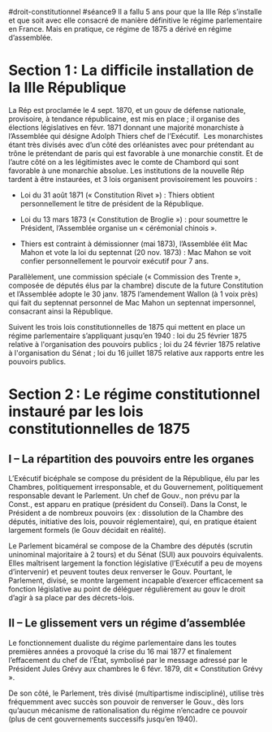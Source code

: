 #droit-constitutionnel #séance9 
Il a fallu 5 ans pour que la IIIe Rép s’installe et que soit avec elle consacré de manière définitive le régime parlementaire en France. Mais en pratique, ce régime de 1875 a dérivé en régime d’assemblée. 

# Section 1 : La difficile installation de la IIIe République 

La Rép est proclamée le 4 sept. 1870, et un gouv de défense nationale, provisoire, à tendance républicaine, est mis en place ; il organise des élections législatives en févr. 1871 donnant une majorité monarchiste à l’Assemblée qui désigne Adolph Thiers chef de l’Exécutif.  Les monarchistes étant très divisés avec d’un côté des orléanistes avec pour prétendant au trône le prétendant de paris qui est favorable à une monarchie constit. Et de l’autre côté on a les légitimistes avec le comte de Chambord qui sont favorable à une monarchie absolue. Les institutions de la nouvelle Rép tardent à être instaurées, et 3 lois organisent provisoirement les pouvoirs : 

- Loi du 31 août 1871 (« Constitution Rivet ») : Thiers obtient personnellement le titre de président de la République. 

- Loi du 13 mars 1873 (« Constitution de Broglie ») : pour soumettre le Président, l’Assemblée organise un « cérémonial chinois ». 

- Thiers est contraint à démissionner (mai 1873), l’Assemblée élit Mac Mahon et vote la loi du septennat (20 nov. 1873) : Mac Mahon se voit confier personnellement le pourvoir exécutif pour 7 ans. 

Parallèlement, une commission spéciale (« Commission des Trente », composée de députés élus par la chambre) discute de la future Constitution et l’Assemblée adopte le 30 janv. 1875 l’amendement Wallon (à 1 voix près) qui fait du septennat personnel de Mac Mahon un septennat impersonnel, consacrant ainsi la République. 

Suivent les trois lois constitutionnelles de 1875 qui mettent en place un régime parlementaire s’appliquant jusqu’en 1940 : loi du 25 février 1875 relative à l'organisation des pouvoirs publics ; loi du 24 février 1875 relative à l'organisation du Sénat ; loi du 16 juillet 1875 relative aux rapports entre les pouvoirs publics. 

# Section 2 : Le régime constitutionnel instauré par les lois constitutionnelles de 1875 

## I – La répartition des pouvoirs entre les organes 

L’Exécutif bicéphale se compose du président de la République, élu par les Chambres, politiquement irresponsable, et du Gouvernement, politiquement responsable devant le Parlement. Un chef de Gouv., non prévu par la Const., est apparu en pratique (président du Conseil). Dans la Const, le Président a de nombreux pouvoirs (ex : dissolution de la Chambre des députés, initiative des lois, pouvoir réglementaire), qui, en pratique étaient largement formels (le Gouv décidait en réalité). 

Le Parlement bicaméral se compose de la Chambre des députés (scrutin uninominal majoritaire à 2 tours) et du Sénat (SUI) aux pouvoirs équivalents. Elles maîtrisent largement la fonction législative (l’Exécutif a peu de moyens d’intervenir) et peuvent toutes deux renverser le Gouv. Pourtant, le Parlement, divisé, se montre largement incapable d’exercer efficacement sa fonction législative au point de déléguer régulièrement au gouv le droit d’agir à sa place par des décrets-lois. 

## II – Le glissement vers un régime d’assemblée 

Le fonctionnement dualiste du régime parlementaire dans les toutes premières années a provoqué la crise du 16 mai 1877 et finalement l’effacement du chef de l’État, symbolisé par le message adressé par le Président Jules Grévy aux chambres le 6 févr. 1879, dit « Constitution Grévy ». 

De son côté, le Parlement, très divisé (multipartisme indiscipliné), utilise très fréquemment avec succès son pouvoir de renverser le Gouv., dès lors qu’aucun mécanisme de rationalisation du régime n’encadre ce pouvoir (plus de cent gouvernements successifs jusqu’en 1940). 

